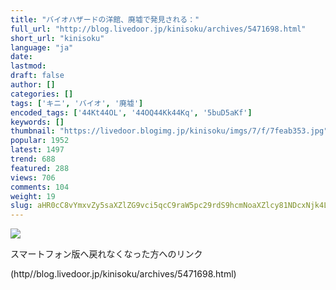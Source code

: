 ```yaml
---
title: "バイオハザードの洋館、廃墟で発見される："
full_url: "http://blog.livedoor.jp/kinisoku/archives/5471698.html"
short_url: "kinisoku"
language: "ja"
date: 
lastmod: 
draft: false
author: []
categories: []
tags: ['キニ', 'バイオ', '廃墟']
encoded_tags: ['44Kt44OL', '44OQ44Kk44Kq', '5buD5aKf']
keywords: []
thumbnail: "https://livedoor.blogimg.jp/kinisoku/imgs/7/f/7feab353.jpg"
popular: 1952
latest: 1497
trend: 688
featured: 288
views: 706
comments: 104
weight: 19
slug: aHR0cC8vYmxvZy5saXZlZG9vci5qcC9raW5pc29rdS9hcmNoaXZlcy81NDcxNjk4Lmh0bWw=
---
```


![](https://livedoor.blogimg.jp/kinisoku/imgs/7/f/7feab353.jpg)

<div><p class='sidetitle'>スマートフォン版へ戻れなくなった方へのリンク</p> </div>

(http//blog.livedoor.jp/kinisoku/archives/5471698.html)
